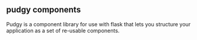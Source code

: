 ## pudgy components

Pudgy is a component library for use with flask that lets you structure your
application as a set of re-usable components.
